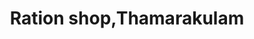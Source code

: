 ---
title: "Ration shop,Thamarakulam"
url: /mavelikkara/ration-shop-thamarakulam/
shop: convenience
---